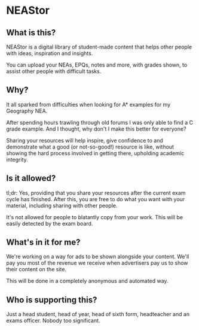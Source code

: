 # NEAStor

## What is this?

NEAStor is a digital library of student-made content that helps other people with ideas, inspiration and insights. 

You can upload your NEAs, EPQs, notes and more, with grades shown, to assist other people with difficult tasks.

## Why?

It all sparked from difficulties when looking for A* examples for my Geography NEA. 

After spending hours trawling through old forums I was only able to find a C grade example. And I thought, why don't I make this better for everyone?

Sharing your resources will help inspire, give confidence to and demonstrate what a good (or not-so-good!) resource is like, without showing the hard process involved in getting there, upholding academic integrity.

## Is it allowed?

tl;dr: Yes, providing that you share your resources after the current exam cycle has finished. After this, you are free to do what you want with your material, including sharing with other people.

It's not allowed for people to blatantly copy from your work. This will be easily detected by the exam board. 

## What's in it for me?

We're working on a way for ads to be shown alongside your content. We'll pay you most of the revenue we receive when advertisers pay us to show their content on the site.

This will be done in a completely anonymous and automated way.

## Who is supporting this?

Just a head student, head of year, head of sixth form, headteacher and an exams officer. Nobody too significant.
